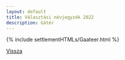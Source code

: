 ```yaml
---
layout: default
title: Választási névjegyzék 2022
description: Gátér
---
```


{% include settlementHTMLs/Gaateer.html %}

[Vissza](../)